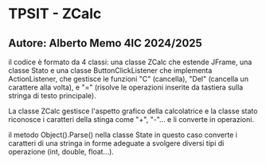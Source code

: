 # TPSIT - ZCalc

## **Autore**: Alberto Memo 4IC 2024/2025
il codice è formato da 4 classi: una classe ZCalc che estende
JFrame, una classe Stato e una classe ButtonClickListener che 
implementa ActionListener, che gestisce le funzioni "C" (cancella),
"Del" (cancella un carattere alla volta), e "=" (risolve le operazioni 
inserite da tastiera sulla stringa di testo principale).

La classe ZCalc gestisce l'aspetto grafico della calcolatrice e la 
classe stato riconosce i caratteri della stinga come "+", "-"... e li 
converte in operazioni.

il metodo Object().Parse() nella classe State in questo caso converte 
i caratteri di una stringa in forme adeguate a svolgere diversi tipi 
di operazione (int, double, float...).
